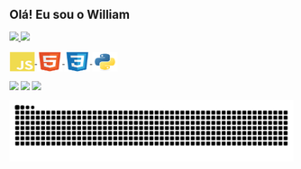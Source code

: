 ## Olá! Eu sou o William
 <div style="display: inline_block">
  <a href="https://github.com/williamraymundo">
  <img height="180em"src="https://github-readme-stats.vercel.app/api?username=williamraymundo&show_icons=true&theme=dracula&include_all_commits=true&count_private=true"/> 
  <img height="180em"src="https://github-readme-stats.vercel.app/api/top-langs/?username=williamraymundo&layout=compact&langs_count=16&theme=dracula"/>
</div>
 
 <div style="display: inline_block"><br>
  <img align="center" alt="Tywill-Js" height="35" width="45" src="https://raw.githubusercontent.com/devicons/devicon/master/icons/javascript/javascript-plain.svg">
  <img align="center" alt="Tywill-HTML" height="35" width="45" src="https://raw.githubusercontent.com/devicons/devicon/master/icons/html5/html5-original.svg">
  <img align="center" alt="Tywill-CSS" height="35" width="45" src="https://raw.githubusercontent.com/devicons/devicon/master/icons/css3/css3-original.svg">
  <img align="center" alt="Tywill-Python" height="35" width="45" src="https://raw.githubusercontent.com/devicons/devicon/master/icons/python/python-original.svg">
</div>

 
<div> <br>
  <a href="https://www.instagram.com/tywillrf/" target="_blank"><img src="https://img.shields.io/badge/-Instagram-%23E4405F?style=for-the-badge&logo=instagram&logoColor=white" target="_blank"></a>
    <a href="https://www.linkedin.com/in/williamrraymundo/" target="_blank"><img src="https://img.shields.io/badge/-LinkedIn-%230077B5?style=for-the-badge&logo=linkedin&logoColor=white" target="_blank"></a>
  <a href = "mailto:william.rraymundo@gmail.com"><img src="https://img.shields.io/badge/-Gmail-%23333?style=for-the-badge&logo=gmail&logoColor=white" target="_blank"></a>

  
  ![Snake animation](https://github.com/williamraymundo/williamraymundo/blob/output/github-contribution-grid-snake.svg)
 
</div>
